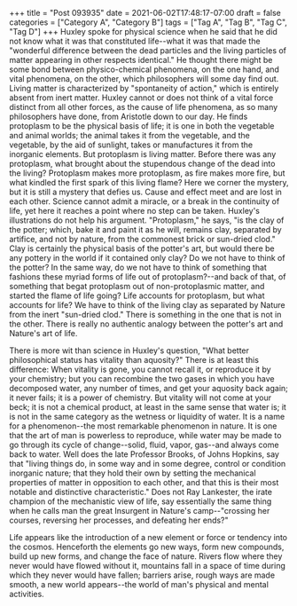 +++
title = "Post 093935"
date = 2021-06-02T17:48:17-07:00
draft = false
categories = ["Category A", "Category B"]
tags = ["Tag A", "Tag B", "Tag C", "Tag D"]
+++
Huxley spoke for physical science when he said that he did not know what it was that constituted life--what it was that made the "wonderful difference between the dead particles and the living particles of matter appearing in other respects identical." He thought there might be some bond between physico-chemical phenomena, on the one hand, and vital phenomena, on the other, which philosophers will some day find out. Living matter is characterized by "spontaneity of action," which is entirely absent from inert matter. Huxley cannot or does not think of a vital force distinct from all other forces, as the cause of life phenomena, as so many philosophers have done, from Aristotle down to our day. He finds protoplasm to be the physical basis of life; it is one in both the vegetable and animal worlds; the animal takes it from the vegetable, and the vegetable, by the aid of sunlight, takes or manufactures it from the inorganic elements. But protoplasm is living matter. Before there was any protoplasm, what brought about the stupendous change of the dead into the living? Protoplasm makes more protoplasm, as fire makes more fire, but what kindled the first spark of this living flame? Here we corner the mystery, but it is still a mystery that defies us. Cause and effect meet and are lost in each other. Science cannot admit a miracle, or a break in the continuity of life, yet here it reaches a point where no step can be taken. Huxley's illustrations do not help his argument. "Protoplasm," he says, "is the clay of the potter; which, bake it and paint it as he will, remains clay, separated by artifice, and not by nature, from the commonest brick or sun-dried clod." Clay is certainly the physical basis of the potter's art, but would there be any pottery in the world if it contained only clay? Do we not have to think of the potter? In the same way, do we not have to think of something that fashions these myriad forms of life out of protoplasm?--and back of that, of something that begat protoplasm out of non-protoplasmic matter, and started the flame of life going? Life accounts for protoplasm, but what accounts for life? We have to think of the living clay as separated by Nature from the inert "sun-dried clod." There is something in the one that is not in the other. There is really no authentic analogy between the potter's art and Nature's art of life.

There is more wit than science in Huxley's question, "What better philosophical status has vitality than aquosity?" There is at least this difference: When vitality is gone, you cannot recall it, or reproduce it by your chemistry; but you can recombine the two gases in which you have decomposed water, any number of times, and get your aquosity back again; it never fails; it is a power of chemistry. But vitality will not come at your beck; it is not a chemical product, at least in the same sense that water is; it is not in the same category as the wetness or liquidity of water. It is a name for a phenomenon--the most remarkable phenomenon in nature. It is one that the art of man is powerless to reproduce, while water may be made to go through its cycle of change--solid, fluid, vapor, gas--and always come back to water. Well does the late Professor Brooks, of Johns Hopkins, say that "living things do, in some way and in some degree, control or condition inorganic nature; that they hold their own by setting the mechanical properties of matter in opposition to each other, and that this is their most notable and distinctive characteristic." Does not Ray Lankester, the irate champion of the mechanistic view of life, say essentially the same thing when he calls man the great Insurgent in Nature's camp--"crossing her courses, reversing her processes, and defeating her ends?"

Life appears like the introduction of a new element or force or tendency into the cosmos. Henceforth the elements go new ways, form new compounds, build up new forms, and change the face of nature. Rivers flow where they never would have flowed without it, mountains fall in a space of time during which they never would have fallen; barriers arise, rough ways are made smooth, a new world appears--the world of man's physical and mental activities.
